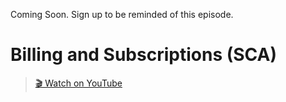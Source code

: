 Coming Soon. Sign up to be reminded of this episode.

# Billing and Subscriptions (SCA)

> [🎬 Watch on YouTube](https://www.youtube.com/watch?v=GOp-Pt82Bes)
